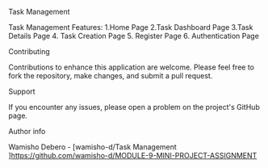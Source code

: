 Task Management 


Task Management Features:
  1.Home Page
  2.Task Dashboard Page
  3.Task Details Page
  4. Task Creation Page
  5. Register Page
  6. Authentication Page
   
Contributing

Contributions to enhance this application are welcome. Please feel free to fork the repository, make changes, and submit a pull request.

Support

If you encounter any issues, please open a problem on the project's GitHub page.

Author info

Wamisho Debero - [wamisho-d/Task Management ]https://github.com/wamisho-d/MODULE-9-MINI-PROJECT-ASSIGNMENT

